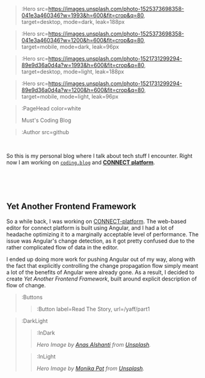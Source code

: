 > :Hero src=https://images.unsplash.com/photo-1525373698358-041e3a460346?w=1993&h=600&fit=crop&q=80, \
> target=desktop, mode=dark, leak=188px

> :Hero src=https://images.unsplash.com/photo-1525373698358-041e3a460346?w=1200&h=600&fit=crop&q=80, \
> target=mobile, mode=dark, leak=96px

> :Hero src=https://images.unsplash.com/photo-1521731299294-89e9d36a0d4a?w=1993&h=600&fit=crop&q=80, \
> target=desktop, mode=light, leak=188px

> :Hero src=https://images.unsplash.com/photo-1521731299294-89e9d36a0d4a?w=1200&h=600&fit=crop&q=80, \
> target=mobile, mode=light, leak=96px

> :PageHead color=white
>
> Must's Coding Blog

> :Author src=github

<br>

So this is my personal blog where I talk about tech stuff I encounter. Right now I am working on
[`coding.blog`](https://coding.blog) and [**CONNECT platform**](https://connect-platform.com).

<br><br><br>

## Yet Another Frontend Framework

So a while back, I was working on [CONNECT-platform](https://connect-platform.com). The web-based
editor for connect platform is built using Angular, and I had a lot of headache optimizing it
to a marginally acceptable level of performance. The issue was Angular's change detection,
as it got pretty confused due to the rather complicated flow of data in the editor.

I ended up doing more work for pushing Angular out of my way, along with the fact that explicitly
controlling the change propagation flow simply meant a lot of the benefits of Angular were already
gone. As a result, I decided to create _Yet Another Frontend Framework_, built around explicit
description of flow of change.

> :Buttons
> > :Button label=Read The Story, url=/yaff/part1

> :DarkLight
> > :InDark
> >
> > _Hero Image by [Anas Alshanti](https://unsplash.com/@otenteko) from [Unsplash](https://unsplash.com)._
>
> > :InLight
> >
> > _Hero Image by [Monika Pot](https://unsplash.com/@ramoni) from [Unsplash](https://unsplash.com)._

